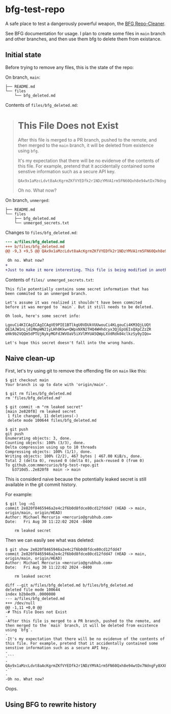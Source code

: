 # bfg-test-repo
A safe place to test a dangerously powerful weapon, the [BFG Repo-Cleaner](https://rtyley.github.io/bfg-repo-cleaner/).

See BFG documentation for usage. I plan to create some files in `main` branch and other branches, and then use them bfg to delete them from existance.

## Initial state

Before trying to remove any files, this is the state of the repo:

On branch, `main`:

```
├── README.md
└── files
    └── bfg_deleted.md
```

Contents of `files/bfg_deleted.md`:

> # This File Does not Exist
>
> After this file is merged to a PR branch, pushed to the remote, and then merged to the `main`  branch, it will be deleted from existence using `bfg`.
>
> It's my expectation that there will be no evidenve of the contents of this file. For example, pretend that it accidentally contained some senstive information such as a secure API key.
>
>
> ```
> QAx9x1aMzcLdvt8aAcKgrmZKfVYEDfk2r1NDzYMVA1rm5FN60Qxh8e94wtDx7NdngFy8XX8PwhQmT69uxVG41MTByeVfRg73ivKD
> ```
>
> Oh no. What now?



On branch, `unmerged`:

```
├── README.md
└── files
    ├── bfg_deleted.md
    └── unmerged_secrets.txt
```

Changes to  `files/bfg_deleted.md`:

```diff
--- a/files/bfg_deleted.md
+++ b/files/bfg_deleted.md
@@ -9,3 +9,5 @@ QAx9x1aMzcLdvt8aAcKgrmZKfVYEDfk2r1NDzYMVA1rm5FN60Qxh8e94wtDx7NdngFy8XX8PwhQmT69u

 Oh no. What now?
+
+Just to make it more interesting. This file is being modified in another branch that is not merged, but pushed to the remote.
```

Contents of `files/ unmerged_secrets.txt`:

```
This file potentially contains some secret information that has
been commited to an unmerged branch.

Let's assume it was realized it shouldn't have been commited
before it was merged to `main`. But it still needs to be deleted.

Oh look, here's some secret info:

LgouCi4KICAgICAgICAgVE9PIE1BTlkgU0VDUkVUUwouCi4KLgouCi4KM3QjLUQt
QE1AJW1nLjdiMmpWN21yLHh0Kkw+QWpxNXN2THQ4WHhdcyx3QjEpUEIsQXpCZzZR
eHk9b2VQQm5dPTUjNykyMGFdJWVOaV5iXVlMYUA5QWpLXVdRdk04clkzSy0yIQo=

Let's hope this secret doesn't fall into the wrong hands.
```

## Naive clean-up

First, let's try using git to remove the offending file on `main` like this:

```shell
$ git checkout main
Your branch is up to date with 'origin/main'.

$ git rm files/bfg_deleted.md
rm 'files/bfg_deleted.md'

$ git commit -m "rm leaked secret"
[main 2e820f8] rm leaked secret
 1 file changed, 11 deletions(-)
 delete mode 100644 files/bfg_deleted.md

$ git push
git push
Enumerating objects: 3, done.
Counting objects: 100% (3/3), done.
Delta compression using up to 10 threads
Compressing objects: 100% (1/1), done.
Writing objects: 100% (2/2), 467 bytes | 467.00 KiB/s, done.
Total 2 (delta 0), reused 0 (delta 0), pack-reused 0 (from 0)
To github.com:mmercurio/bfg-test-repo.git
   b3710d5..2e820f8  main -> main
```

This is considerd naive because the potentially leaked secret is still available in the git commit history.

For example:

```shell
$ git log -n1
commit 2e820f8465946a2e4c2f6b0d8fdce80cd12fdd47 (HEAD -> main, origin/main, origin/HEAD)
Author: Michael Mercurio <mercurio@grubhub.com>
Date:   Fri Aug 30 11:22:02 2024 -0400

    rm leaked secret
```

Then we can easily see what was deleted:

```shell
$ git show 2e820f8465946a2e4c2f6b0d8fdce80cd12fdd47
commit 2e820f8465946a2e4c2f6b0d8fdce80cd12fdd47 (HEAD -> main, origin/main, origin/HEAD)
Author: Michael Mercurio <mercurio@grubhub.com>
Date:   Fri Aug 30 11:22:02 2024 -0400

    rm leaked secret

diff --git a/files/bfg_deleted.md b/files/bfg_deleted.md
deleted file mode 100644
index b2b8ed9..0000000
--- a/files/bfg_deleted.md
+++ /dev/null
@@ -1,11 +0,0 @@
-# This File Does not Exist
-
-After this file is merged to a PR branch, pushed to the remote, and then merged to the `main` branch, it will be deleted from existence using `bfg`.
-
-It's my expectation that there will be no evidenve of the contents of this file. For example, pretend that it accidentally contained some senstive information such as a secure API key.
-
-```
-QAx9x1aMzcLdvt8aAcKgrmZKfVYEDfk2r1NDzYMVA1rm5FN60Qxh8e94wtDx7NdngFy8XX8PwhQmT69uxVG41MTByeVfRg73ivKD
-``
-
-Oh no. What now?
```

Oops.


## Using BFG to rewrite history
